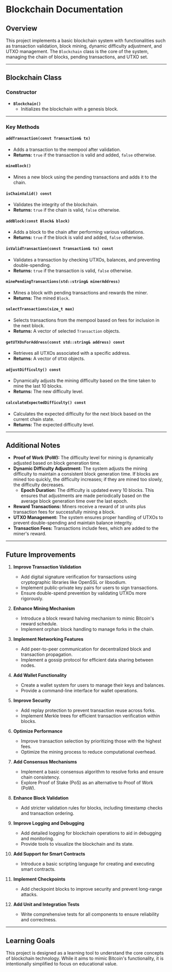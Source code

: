 # Blockchain Documentation

## Overview
This project implements a basic blockchain system with functionalities such as transaction validation, block mining, dynamic difficulty adjustment, and UTXO management. The `Blockchain` class is the core of the system, managing the chain of blocks, pending transactions, and UTXO set.

---

## Blockchain Class

### Constructor
- **`Blockchain()`**
  - Initializes the blockchain with a genesis block.

---

### Key Methods

#### `addTransaction(const Transaction& tx)`
- Adds a transaction to the mempool after validation.
- **Returns:** `true` if the transaction is valid and added, `false` otherwise.

#### `mineBlock()`
- Mines a new block using the pending transactions and adds it to the chain.

#### `isChainValid() const`
- Validates the integrity of the blockchain.
- **Returns:** `true` if the chain is valid, `false` otherwise.

#### `addBlock(const Block& block)`
- Adds a block to the chain after performing various validations.
- **Returns:** `true` if the block is valid and added, `false` otherwise.

#### `isValidTransaction(const Transaction& tx) const`
- Validates a transaction by checking UTXOs, balances, and preventing double-spending.
- **Returns:** `true` if the transaction is valid, `false` otherwise.

#### `minePendingTransactions(std::string& minerAddress)`
- Mines a block with pending transactions and rewards the miner.
- **Returns:** The mined `Block`.

#### `selectTransactions(size_t max)`
- Selects transactions from the mempool based on fees for inclusion in the next block.
- **Returns:** A vector of selected `Transaction` objects.

#### `getUTXOsForAddress(const std::string& address) const`
- Retrieves all UTXOs associated with a specific address.
- **Returns:** A vector of `UTXO` objects.

#### `adjustDifficulty() const`
- Dynamically adjusts the mining difficulty based on the time taken to mine the last 10 blocks.
- **Returns:** The new difficulty level.

#### `calculateExpectedDifficulty() const`
- Calculates the expected difficulty for the next block based on the current chain state.
- **Returns:** The expected difficulty level.

---

## Additional Notes
- **Proof of Work (PoW):** The difficulty level for mining is dynamically adjusted based on block generation time.
- **Dynamic Difficulty Adjustment:** The system adjusts the mining difficulty to maintain a consistent block generation time. If blocks are mined too quickly, the difficulty increases; if they are mined too slowly, the difficulty decreases.
  - **Epoch Duration:** The difficulty is updated every 10 blocks. This ensures that adjustments are made periodically based on the average block generation time over the last epoch.
- **Reward Transactions:** Miners receive a reward of `10` units plus transaction fees for successfully mining a block.
- **UTXO Management:** The system ensures proper handling of UTXOs to prevent double-spending and maintain balance integrity.
- **Transaction Fees:** Transactions include fees, which are added to the miner's reward.

---

## Future Improvements
1. **Improve Transaction Validation**
   - Add digital signature verification for transactions using cryptographic libraries like OpenSSL or libsodium.
   - Implement public-private key pairs for users to sign transactions.
   - Ensure double-spend prevention by validating UTXOs more rigorously.

2. **Enhance Mining Mechanism**
   - Introduce a block reward halving mechanism to mimic Bitcoin's reward schedule.
   - Implement orphan block handling to manage forks in the chain.

3. **Implement Networking Features**
   - Add peer-to-peer communication for decentralized block and transaction propagation.
   - Implement a gossip protocol for efficient data sharing between nodes.

4. **Add Wallet Functionality**
   - Create a wallet system for users to manage their keys and balances.
   - Provide a command-line interface for wallet operations.

5. **Improve Security**
   - Add replay protection to prevent transaction reuse across forks.
   - Implement Merkle trees for efficient transaction verification within blocks.

6. **Optimize Performance**
   - Improve transaction selection by prioritizing those with the highest fees.
   - Optimize the mining process to reduce computational overhead.

7. **Add Consensus Mechanisms**
   - Implement a basic consensus algorithm to resolve forks and ensure chain consistency.
   - Explore Proof of Stake (PoS) as an alternative to Proof of Work (PoW).

8. **Enhance Block Validation**
   - Add stricter validation rules for blocks, including timestamp checks and transaction ordering.

9. **Improve Logging and Debugging**
   - Add detailed logging for blockchain operations to aid in debugging and monitoring.
   - Provide tools to visualize the blockchain and its state.

10. **Add Support for Smart Contracts**
    - Introduce a basic scripting language for creating and executing smart contracts.

11. **Implement Checkpoints**
    - Add checkpoint blocks to improve security and prevent long-range attacks.

12. **Add Unit and Integration Tests**
    - Write comprehensive tests for all components to ensure reliability and correctness.

---

## Learning Goals
This project is designed as a learning tool to understand the core concepts of blockchain technology. While it aims to mimic Bitcoin's functionality, it is intentionally simplified to focus on educational value.


